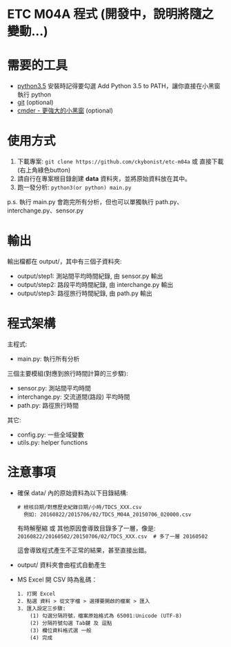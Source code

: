 # ETC M04A 程式 (開發中，說明將隨之變動...)


# 需要的工具
- [python3.5](https://www.python.org/downloads/)
  安裝時記得要勾選 Add Python 3.5 to PATH，讓你直接在小黑窗執行 python
- [git](https://git-scm.com/download/win) (optional)
- [cmder - 更強大的小黑窗](http://cmder.net/) (optional)


# 使用方式

1. 下載專案: `git clone https://github.com/ckybonist/etc-m04a` 或 直接下載(右上角綠色button)
2. 請自行在專案根目錄創建 **data** 資料夾，並將原始資料放在其中。
3. 跑一發分析: `python3(or python) main.py`

  p.s. 執行 main.py 會跑完所有分析，但也可以單獨執行 path.py、 interchange.py、sensor.py


# 輸出
輸出檔都在 output/，其中有三個子資料夾:
- output/step1: 測站間平均時間紀錄, 由 sensor.py 輸出
- output/step2: 路段平均時間紀錄, 由 interchange.py 輸出
- output/step3: 路徑旅行時間紀錄, 由 path.py 輸出


# 程式架構

主程式:
- main.py: 執行所有分析

三個主要模組(對應到旅行時間計算的三步驟):

- sensor.py: 測站間平均時間
- interchange.py: 交流道間(路段) 平均時間
- path.py: 路徑旅行時間

其它:
- config.py: 一些全域變數
- utils.py: helper functions

# 注意事項
- 確保 data/ 內的原始資料為以下目錄結構:
  ```
  # 檢核日期/對應歷史紀錄日期/小時/TDCS_XXX.csv
    例如: 20160822/2015706/02/TDCS_M04A_20150706_020000.csv
  ```
  有時解壓縮 或 其他原因會導致目錄多了一層，像是:
  `20160822/20160502/20150706/02/TDCS_XXX.csv  # 多了一層 20160502`

  這會導致程式產生不正常的結果，甚至直接出錯。

- output/ 資料夾會由程式自動產生

- MS Excel 開 CSV 時為亂碼：
  ```
  1. 打開 Excel
  2. 點選 資料 > 從文字檔 > 選擇要開啟的檔案 > 匯入
  3. 匯入設定三步驟:
      (1) 勾選分隔符號，檔案原始格式為 65001:Unicode (UTF-8)
      (2) 分隔符號勾選 Tab鍵 及 逗點
      (3) 欄位資料格式選 一般
      (4) 完成
  ```
